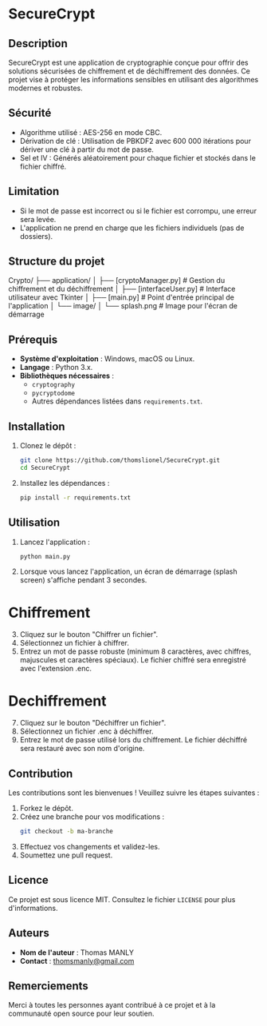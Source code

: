 # SecureCrypt

## Description

SecureCrypt est une application de cryptographie conçue pour offrir des solutions sécurisées de chiffrement et de déchiffrement des données. Ce projet vise à protéger les informations sensibles en utilisant des algorithmes modernes et robustes.

## Sécurité

* Algorithme utilisé : AES-256 en mode CBC.
* Dérivation de clé : Utilisation de PBKDF2 avec 600 000 itérations pour dériver une clé à partir du mot de passe.
* Sel et IV : Générés aléatoirement pour chaque fichier et stockés dans le fichier chiffré.


## Limitation

* Si le mot de passe est incorrect ou si le fichier est corrompu, une erreur sera levée.
* L'application ne prend en charge que les fichiers individuels (pas de dossiers).


## Structure du projet
Crypto/
├── application/
│   ├── [cryptoManager.py] # Gestion du chiffrement et du déchiffrement
│   ├── [interfaceUser.py] # Interface utilisateur avec Tkinter
│   ├── [main.py] # Point d'entrée principal de l'application
│   └── image/
│       └── splash.png         # Image pour l'écran de démarrage
## Prérequis

- **Système d'exploitation** : Windows, macOS ou Linux.
- **Langage** : Python 3.x.
- **Bibliothèques nécessaires** :
    - `cryptography`
    - `pycryptodome`
    - Autres dépendances listées dans `requirements.txt`.

## Installation

1. Clonez le dépôt :
     ```bash
     git clone https://github.com/thomslionel/SecureCrypt.git
     cd SecureCrypt
     ```

2. Installez les dépendances :
     ```bash
     pip install -r requirements.txt
     ```

## Utilisation

1. Lancez l'application :
     ```bash
     python main.py
     ```

2. Lorsque vous lancez l'application, un écran de démarrage (splash screen) s'affiche pendant 3 secondes.

# Chiffrement
3. Cliquez sur le bouton "Chiffrer un fichier".
4. Sélectionnez un fichier à chiffrer.
5. Entrez un mot de passe robuste (minimum 8 caractères, avec chiffres, majuscules et caractères spéciaux).
Le fichier chiffré sera enregistré avec l'extension .enc.

# Dechiffrement
7. Cliquez sur le bouton "Déchiffrer un fichier".
8. Sélectionnez un fichier .enc à déchiffrer.
9. Entrez le mot de passe utilisé lors du chiffrement.
Le fichier déchiffré sera restauré avec son nom d'origine.

## Contribution

Les contributions sont les bienvenues ! Veuillez suivre les étapes suivantes :

1. Forkez le dépôt.
2. Créez une branche pour vos modifications :
     ```bash
     git checkout -b ma-branche
     ```
3. Effectuez vos changements et validez-les.
4. Soumettez une pull request.

## Licence

Ce projet est sous licence MIT. Consultez le fichier `LICENSE` pour plus d'informations.

## Auteurs

- **Nom de l'auteur** : Thomas MANLY
- **Contact** : thomsmanly@gmail.com

## Remerciements

Merci à toutes les personnes ayant contribué à ce projet et à la communauté open source pour leur soutien.